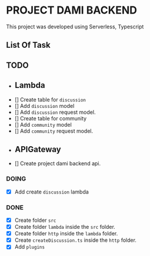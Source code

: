 # PROJECT DAMI BACKEND
This project was developed using Serverless, Typescript

## List Of Task
## TODO
* ## Lambda
- [] Create table for `discussion`
- [] Add `discussion` model
- [] Add `discussion` request model.
- [] Create table for community
- [] Add `community` model
- [] Add `community` request model.

* ## APIGateway
- [] Create project dami backend api.

### DOING
- [x] Add create `discussion` lambda
<!-- * None yet.  -->

### DONE
- [x] Create folder `src` 
- [x] Create folder `lambda` inside the `src` folder. 
- [x] Create folder `http` inside the `lambda` folder.
- [x] Create `createDiscussion.ts` inside the `http` folder.
- [x] Add `plugins` 
